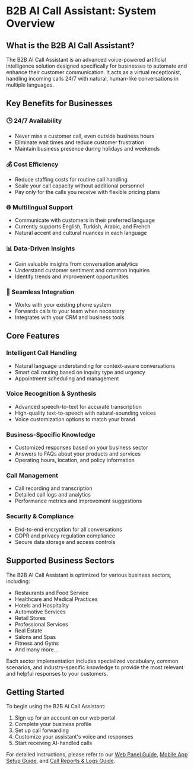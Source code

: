 # B2B AI Call Assistant: System Overview

## What is the B2B AI Call Assistant?

The B2B AI Call Assistant is an advanced voice-powered artificial intelligence solution designed specifically for businesses to automate and enhance their customer communication. It acts as a virtual receptionist, handling incoming calls 24/7 with natural, human-like conversations in multiple languages.

## Key Benefits for Businesses

### 🕒 24/7 Availability
- Never miss a customer call, even outside business hours
- Eliminate wait times and reduce customer frustration
- Maintain business presence during holidays and weekends

### 💰 Cost Efficiency
- Reduce staffing costs for routine call handling
- Scale your call capacity without additional personnel
- Pay only for the calls you receive with flexible pricing plans

### 🌐 Multilingual Support
- Communicate with customers in their preferred language
- Currently supports English, Turkish, Arabic, and French
- Natural accent and cultural nuances in each language

### 📊 Data-Driven Insights
- Gain valuable insights from conversation analytics
- Understand customer sentiment and common inquiries
- Identify trends and improvement opportunities

### 🔄 Seamless Integration
- Works with your existing phone system
- Forwards calls to your team when necessary
- Integrates with your CRM and business tools

## Core Features

### Intelligent Call Handling
- Natural language understanding for context-aware conversations
- Smart call routing based on inquiry type and urgency
- Appointment scheduling and management

### Voice Recognition & Synthesis
- Advanced speech-to-text for accurate transcription
- High-quality text-to-speech with natural-sounding voices
- Voice customization options to match your brand

### Business-Specific Knowledge
- Customized responses based on your business sector
- Answers to FAQs about your products and services
- Operating hours, location, and policy information

### Call Management
- Call recording and transcription
- Detailed call logs and analytics
- Performance metrics and improvement suggestions

### Security & Compliance
- End-to-end encryption for all conversations
- GDPR and privacy regulation compliance
- Secure data storage and access controls

## Supported Business Sectors

The B2B AI Call Assistant is optimized for various business sectors, including:

- Restaurants and Food Service
- Healthcare and Medical Practices
- Hotels and Hospitality
- Automotive Services
- Retail Stores
- Professional Services
- Real Estate
- Salons and Spas
- Fitness and Gyms
- And many more...

Each sector implementation includes specialized vocabulary, common scenarios, and industry-specific knowledge to provide the most relevant and helpful responses to your customers.

## Getting Started

To begin using the B2B AI Call Assistant:

1. Sign up for an account on our web portal
2. Complete your business profile
3. Set up call forwarding
4. Customize your assistant's voice and responses
5. Start receiving AI-handled calls

For detailed instructions, please refer to our [Web Panel Guide](web-panel-guide.md), [Mobile App Setup Guide](mobile-app-setup.md), and [Call Reports & Logs Guide](call-reports-logs.md).